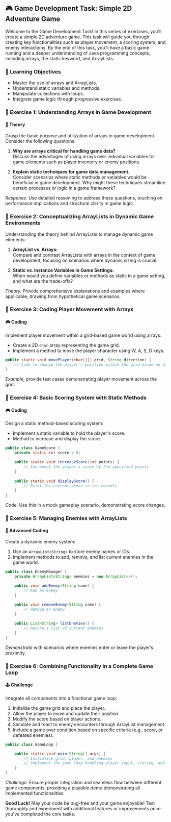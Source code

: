 ## 🎮 Game Development Task: Simple 2D Adventure Game

Welcome to the Game Development Task! In this series of exercises, you'll create a simple 2D adventure game. This task will guide you through creating key functionalities such as player movement, a scoring system, and enemy interactions. By the end of this task, you'll have a basic game running and a deeper understanding of Java programming concepts, including arrays, the static keyword, and ArrayLists. 

### 🏹 Learning Objectives
- Master the use of arrays and ArrayLists.
- Understand static variables and methods.
- Manipulate collections with loops.
- Integrate game logic through progressive exercises.

### 🚩 Exercise 1: Understanding Arrays in Game Development

#### 🧠 Theory

Grasp the basic purpose and utilization of arrays in game development. Consider the following questions:

1. **Why are arrays critical for handling game data?**\
   Discuss the advantages of using arrays over individual variables for game elements such as player inventory or enemy positions.

2. **Explain static techniques for game data management.**\
   Consider scenarios where static methods or variables would be beneficial in game development. Why might these techniques streamline certain processes or logic in a game framework?

_Response._
Use detailed reasoning to address these questions, touching on performance implications and structural clarity in game logic.

### 🚩 Exercise 2: Conceptualizing ArrayLists in Dynamic Game Environments

Understanding the theory behind ArrayLists to manage dynamic game elements:

1. **ArrayList vs. Arrays:**\
   Compare and contrast ArrayLists with arrays in the context of game development, focusing on scenarios where dynamic sizing is crucial.

2. **Static vs. Instance Variables in Game Settings:**\
   When would you define variables or methods as static in a game setting, and what are the trade-offs?

_Theory._ Provide comprehensive explanations and examples where applicable, drawing from hypothetical game scenarios.

### 🚩 Exercise 3: Coding Player Movement with Arrays

#### 🎮 Coding

Implement player movement within a grid-based game world using arrays:

- Create a 2D `char` array representing the game grid.
- Implement a method to move the player character using W, A, S, D keys.

```java
public static void movePlayer(char[][] grid, String direction) {
    // Code to change the player's position within the grid based on direction input
}
```

_Example,_ provide test cases demonstrating player movement across the grid.

### 🚩 Exercise 4: Basic Scoring System with Static Methods

#### 🎮 Coding

Design a static method-based scoring system:

- Implement a static variable to hold the player's score.
- Method to increase and display the score.

```java
public class GameScore {
    private static int score = 0;

    public static void increaseScore(int points) {
        // Increment the player's score by the specified points
    }
    
    public static void displayScore() {
        // Print the current score to the console
    }
}
```

_Code._ Use this in a mock gameplay scenario, demonstrating score changes.

### 🚩 Exercise 5: Managing Enemies with ArrayLists

#### 🎯 Advanced Coding

Create a dynamic enemy system:

1. Use an `ArrayList<String>` to store enemy names or IDs.
2. Implement methods to add, remove, and list current enemies in the game world.

```java
public class EnemyManager {
    private ArrayList<String> enemies = new ArrayList<>();

    public void addEnemy(String name) {
        // Add an enemy
    }

    public void removeEnemy(String name) {
        // Remove an enemy
    }
    
    public List<String> listEnemies() {
        // Return a list of current enemies
    }
}
```

_Demonstrate_ with scenarios where enemies enter or leave the player’s proximity.

### 🚩 Exercise 6: Combining Functionality in a Complete Game Loop

#### 🕹️ Challenge

Integrate all components into a functional game loop:

1. Initialize the game grid and place the player.
2. Allow the player to move and update their position.
3. Modify the score based on player actions.
4. Simulate and react to enemy encounters through ArrayList management.
5. Include a game over condition based on specific criteria (e.g., score, or defeated enemies).

```java
public class GameLoop {

    public static void main(String[] args) {
        // Initialize grid, player, and enemies
        // Implement the game loop handling player input, scoring, and enemies
    }
}
```

_Challenge._ Ensure proper integration and seamless flow between different game components, providing a playable demo demonstrating all implemented functionalities.

**Good Luck!** May your code be bug-free and your game enjoyable! Test thoroughly and experiment with additional features or improvements once you've completed the core tasks.